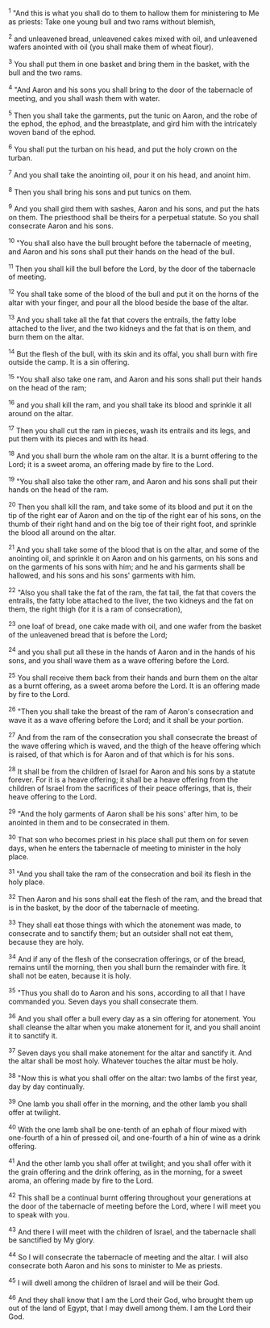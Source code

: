 <sup>1</sup> 
"And this is what you shall do to them to hallow them for ministering to Me as priests: Take one young bull and two rams without blemish, 

<sup>2</sup> 
and unleavened bread, unleavened cakes mixed with oil, and unleavened wafers anointed with oil (you shall make them of wheat flour). 

<sup>3</sup> 
You shall put them in one basket and bring them in the basket, with the bull and the two rams. 

<sup>4</sup> 
"And Aaron and his sons you shall bring to the door of the tabernacle of meeting, and you shall wash them with water. 

<sup>5</sup> 
Then you shall take the garments, put the tunic on Aaron, and the robe of the ephod, the ephod, and the breastplate, and gird him with the intricately woven band of the ephod. 

<sup>6</sup> 
You shall put the turban on his head, and put the holy crown on the turban. 

<sup>7</sup> 
And you shall take the anointing oil, pour it on his head, and anoint him. 

<sup>8</sup> 
Then you shall bring his sons and put tunics on them. 

<sup>9</sup> 
And you shall gird them with sashes, Aaron and his sons, and put the hats on them. The priesthood shall be theirs for a perpetual statute. So you shall consecrate Aaron and his sons. 

<sup>10</sup> 
"You shall also have the bull brought before the tabernacle of meeting, and Aaron and his sons shall put their hands on the head of the bull. 

<sup>11</sup> 
Then you shall kill the bull before the Lord, by the door of the tabernacle of meeting. 

<sup>12</sup> 
You shall take some of the blood of the bull and put it on the horns of the altar with your finger, and pour all the blood beside the base of the altar. 

<sup>13</sup> 
And you shall take all the fat that covers the entrails, the fatty lobe attached to the liver, and the two kidneys and the fat that is on them, and burn them on the altar. 

<sup>14</sup> 
But the flesh of the bull, with its skin and its offal, you shall burn with fire outside the camp. It is a sin offering. 

<sup>15</sup> 
"You shall also take one ram, and Aaron and his sons shall put their hands on the head of the ram; 

<sup>16</sup> 
and you shall kill the ram, and you shall take its blood and sprinkle it all around on the altar. 

<sup>17</sup> 
Then you shall cut the ram in pieces, wash its entrails and its legs, and put them with its pieces and with its head. 

<sup>18</sup> 
And you shall burn the whole ram on the altar. It is a burnt offering to the Lord; it is a sweet aroma, an offering made by fire to the Lord. 

<sup>19</sup> 
"You shall also take the other ram, and Aaron and his sons shall put their hands on the head of the ram. 

<sup>20</sup> 
Then you shall kill the ram, and take some of its blood and put it on the tip of the right ear of Aaron and on the tip of the right ear of his sons, on the thumb of their right hand and on the big toe of their right foot, and sprinkle the blood all around on the altar. 

<sup>21</sup> 
And you shall take some of the blood that is on the altar, and some of the anointing oil, and sprinkle it on Aaron and on his garments, on his sons and on the garments of his sons with him; and he and his garments shall be hallowed, and his sons and his sons' garments with him. 

<sup>22</sup> 
"Also you shall take the fat of the ram, the fat tail, the fat that covers the entrails, the fatty lobe attached to the liver, the two kidneys and the fat on them, the right thigh (for it is a ram of consecration), 

<sup>23</sup> 
one loaf of bread, one cake made with oil, and one wafer from the basket of the unleavened bread that is before the Lord; 

<sup>24</sup> 
and you shall put all these in the hands of Aaron and in the hands of his sons, and you shall wave them as a wave offering before the Lord. 

<sup>25</sup> 
You shall receive them back from their hands and burn them on the altar as a burnt offering, as a sweet aroma before the Lord. It is an offering made by fire to the Lord. 

<sup>26</sup> 
"Then you shall take the breast of the ram of Aaron's consecration and wave it as a wave offering before the Lord; and it shall be your portion. 

<sup>27</sup> 
And from the ram of the consecration you shall consecrate the breast of the wave offering which is waved, and the thigh of the heave offering which is raised, of that which is for Aaron and of that which is for his sons. 

<sup>28</sup> 
It shall be from the children of Israel for Aaron and his sons by a statute forever. For it is a heave offering; it shall be a heave offering from the children of Israel from the sacrifices of their peace offerings, that is, their heave offering to the Lord. 

<sup>29</sup> 
"And the holy garments of Aaron shall be his sons' after him, to be anointed in them and to be consecrated in them. 

<sup>30</sup> 
That son who becomes priest in his place shall put them on for seven days, when he enters the tabernacle of meeting to minister in the holy place. 

<sup>31</sup> 
"And you shall take the ram of the consecration and boil its flesh in the holy place. 

<sup>32</sup> 
Then Aaron and his sons shall eat the flesh of the ram, and the bread that is in the basket, by the door of the tabernacle of meeting. 

<sup>33</sup> 
They shall eat those things with which the atonement was made, to consecrate and to sanctify them; but an outsider shall not eat them, because they are holy. 

<sup>34</sup> 
And if any of the flesh of the consecration offerings, or of the bread, remains until the morning, then you shall burn the remainder with fire. It shall not be eaten, because it is holy. 

<sup>35</sup> 
"Thus you shall do to Aaron and his sons, according to all that I have commanded you. Seven days you shall consecrate them. 

<sup>36</sup> 
And you shall offer a bull every day as a sin offering for atonement. You shall cleanse the altar when you make atonement for it, and you shall anoint it to sanctify it. 

<sup>37</sup> 
Seven days you shall make atonement for the altar and sanctify it. And the altar shall be most holy. Whatever touches the altar must be holy.

<sup>38</sup> 
"Now this is what you shall offer on the altar: two lambs of the first year, day by day continually. 

<sup>39</sup> 
One lamb you shall offer in the morning, and the other lamb you shall offer at twilight. 

<sup>40</sup> 
With the one lamb shall be one-tenth of an ephah of flour mixed with one-fourth of a hin of pressed oil, and one-fourth of a hin of wine as a drink offering. 

<sup>41</sup> 
And the other lamb you shall offer at twilight; and you shall offer with it the grain offering and the drink offering, as in the morning, for a sweet aroma, an offering made by fire to the Lord. 

<sup>42</sup> 
This shall be a continual burnt offering throughout your generations at the door of the tabernacle of meeting before the Lord, where I will meet you to speak with you. 

<sup>43</sup> 
And there I will meet with the children of Israel, and the tabernacle shall be sanctified by My glory. 

<sup>44</sup> 
So I will consecrate the tabernacle of meeting and the altar. I will also consecrate both Aaron and his sons to minister to Me as priests. 

<sup>45</sup> 
I will dwell among the children of Israel and will be their God. 

<sup>46</sup> 
And they shall know that I am the Lord their God, who brought them up out of the land of Egypt, that I may dwell among them. I am the Lord their God.